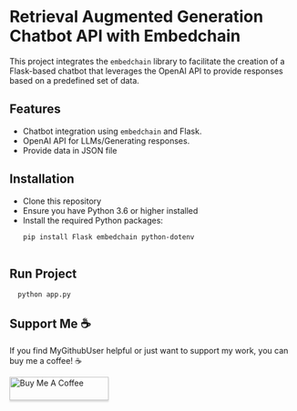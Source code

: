 
# Retrieval Augmented Generation Chatbot API with Embedchain

This project integrates the `embedchain` library to facilitate the creation of a Flask-based chatbot that leverages the OpenAI API to provide responses based on a predefined set of data.

## Features

- Chatbot integration using `embedchain` and Flask.
- OpenAI API for LLMs/Generating responses.
- Provide data in JSON file

## Installation

- Clone this repository
- Ensure you have Python 3.6 or higher installed
- Install the required Python packages:
  ```sh
  pip install Flask embedchain python-dotenv
    
## Run Project

```bash
  python app.py
```

## Support Me ☕

If you find MyGithubUser helpful or just want to support my work, you can buy me a coffee! ☕

<a href="https://www.buymeacoffee.com/fitriadyaa" target="_blank"><img src="https://www.buymeacoffee.com/assets/img/custom_images/orange_img.png" alt="Buy Me A Coffee" style="height: 41px !important;width: 174px !important;box-shadow: 0px 3px 2px 0px rgba(190, 190, 190, 0.5) !important;-webkit-box-shadow: 0px 3px 2px 0px rgba(190, 190, 190, 0.5) !important;" ></a>
